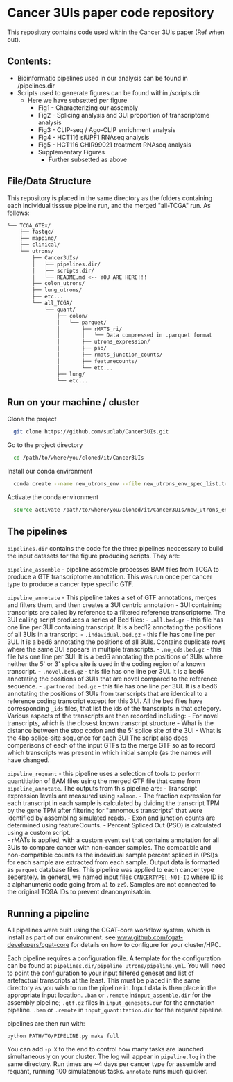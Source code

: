 # Cancer 3UIs paper code repository

This repository contains code used within the Cancer 3UIs paper (Ref when out). 

## Contents:
- Bioinformatic pipelines used in our analysis can be found in /pipelines.dir
- Scripts used to generate figures can be found within /scripts.dir
    - Here we have subsetted per figure
        - Fig1 - Characterizing our assembly
        - Fig2 - Splicing analysis and 3UI proportion of transcriptome analysis
        - Fig3 - CLIP-seq / Ago-CLIP enrichment analysis
        - Fig4 - HCT116 siUPF1 RNAseq analysis
        - Fig5 - HCT116 CHIR99021 treatment RNAseq analysis
        - Supplementary Figures
            - Further subsetted as above


## File/Data Structure

This repository is placed in the same directory as the folders containing each individual tisssue pipeline run, and the merged "all-TCGA" run. As follows:

```bash
└── TCGA_GTEx/
    ├── fastqc/
    ├── mapping/
    ├── clinical/
    └── utrons/
        ├── Cancer3UIs/
        │   ├── pipelines.dir/
        │   ├── scripts.dir/
        │   └── README.md <-- YOU ARE HERE!!!
        ├── colon_utrons/
        ├── lung_utrons/
        ├── etc...
        └── all_TCGA/
            └── quant/
                ├── colon/
                │   └── parquet/
                │       ├── rMATS_ri/
                │       │   └── Data compressed in .parquet format
                │       ├── utrons_expression/
                │       ├── pso/
                │       ├── rmats_junction_counts/
                │       ├── featurecounts/
                │       └── etc...
                ├── lung/
                └── etc...
```


## Run on your machine / cluster

Clone the project

```bash
  git clone https://github.com/sudlab/Cancer3UIs.git
```

Go to the project directory

```bash
  cd /path/to/where/you/cloned/it/Cancer3UIs
```

Install our conda environment

```bash
  conda create --name new_utrons_env --file new_utrons_env_spec_list.txt
```

Activate the conda environment

```bash
  source activate /path/to/where/you/cloned/it/Cancer3UIs/new_utrons_env
```

## The pipelines

`pipelines.dir` contains the code for the three pipelines neccessary to build the input datasets for the figure producing scripts. They are:

`pipeline_assemble` - pipeline assemble processes BAM files from TCGA to produce a GTF transcriptome annotation. This was run once per cancer type to produce a cancer type specific GTF. 

`pipeline_annotate` - This pipeline takes a set of GTF annotations, merges and filters them, and then creates a 3UI centric annotation - 3UI containing transcripts are called by reference to a filtered reference transcriptome. The 3UI calling script produces a series of Bed files:
     - `.all.bed.gz` - this file has one line per 3UI containing transcript. It is a bed12 annotating the positions of all 3UIs in a transcript.
     - `.indevidual.bed.gz` - this file has one line per 3UI. It is a bed6 annotating the positions of all 3UIs. Contains duplicate rows where the same 3UI appears in multiple transcripts. 
     - `.no_cds.bed.gz` - this file has one line per 3UI. It is a bed6 annotating the positions of 3UIs where neither the 5' or 3' splice site is used in the coding region of a known transcript.
     - `.novel.bed.gz` - this file has one line per 3UI. It is a bed6 annotating the positions of 3UIs that are novel compared to the reference sequence. 
     - `.partnered.bed.gz` - this file has one line per 3UI. It is a bed6 annotating the positions of 3UIs from transcripts that are identical to a reference coding transcript except for this 3UI. 
All the bed files have corresponding `_ids` files, that list the ids of the transcripts in that category. Various aspects of the transcripts are then recorded including:
     - For novel transcripts, which is the closest known transcript structure
     - What is the distance between the stop codon and the 5' splice site of the 3UI
     - What is the 4bp splice-site sequence for each 3UI
The script also does comparisons of each of the input GTFs to the merge GTF so as to record which transcripts was present in which initial sample (as the names will have changed. 

`pipeline_requant` - this pipeline uses a selection of tools to perform quantitiation of BAM files using the merged GTF file that came from `pipeline_annotate`. The outputs from this pipeline are:
    - Transcript expression levels are measured using `salmon`. 
    - The fraction expression for each transcript in each sample is calculated by dviding the transcript TPM by the gene TPM after filtering for "annomous transcripts" that were identified by assembling simulated reads. 
    - Exon and junction counts are determined using featureCounts. 
    - Percent Spliced Out (PSO) is calculated using a custom script.  
    - rMATs is applied, with a custom event set that contains annotation for all 3UIs to compare cancer with non-cancer samples. The compatible and non-compatible counts as the indevidual sample percent spliced in (PSI)s for each sample are extracted from each sample. 
Output data is formatted as `parquet` database files. This pipeline was applied to each cancer type seperately. In general, we named input files `CANCERTYPE[-NO]-ID` where ID is a alphanumeric code going from `a1` to `zz9`. Samples are not connected to the original TCGA IDs to prevent deanonymisatoin.  

## Running a pipeline

All pipelines were built using the CGAT-core workflow system, which is install as part of our environment. see www.github.com/cgat-developers/cgat-core for details on how to configure for your cluster/HPC. 

Each pipeline requires a configuration file. A template for the configuration can be found at `pipelines.dir/pipeline_utrons/pipeline.yml`. You will need to point the configuration to your input filtered geneset and list of artefactual transcripts at the least. This must be placed in the same directory as you wish to run the pipeline in. Input data is then place in the appropriate input location. `.bam` or `.remote` in`input_assemble.dir` for the assembly pipeline; `.gtf.gz` files in `input_genesets.dur` for the annotation pipeline. `.bam` or `.remote` in `input_quantitation.dir` for the requant pipeline. 

pipelines are then run with:
```
python PATH/TO/PIPELINE.py make full
```

You can add `-p X` to the end to control how many tasks are launched simultaneously on your cluster. The log will appear in `pipeline.log` in the same directory. Run times are ~4 days per cancer type for assemble and requant, running 100 simulatenous tasks. `annotate` runs much quicker. 

